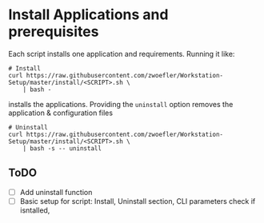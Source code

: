 # Install Applications and prerequisites
Each script installs one application and requirements.
Running it like:
```SHELL
# Install
curl https://raw.githubusercontent.com/zwoefler/Workstation-Setup/master/install/<SCRIPT>.sh \
    | bash -
```

installs the applications. 
Providing the `uninstall` option removes the application & configuration files

```SHELL
# Uninstall
curl https://raw.githubusercontent.com/zwoefler/Workstation-Setup/master/install/<SCRIPT>.sh \
    | bash -s -- uninstall
```


## ToDO
- [ ] Add uninstall function
- [ ] Basic setup for script: Install, Uninstall section, CLI parameters check if isntalled, 
